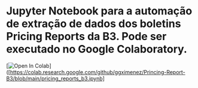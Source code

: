 # Jupyter Notebook para a automação de extração de dados dos boletins Pricing Reports da B3. Pode ser executado no Google Colaboratory.
[![Open In Colab](https://colab.research.google.com/assets/colab-badge.svg)]([https://colab.research.google.com/github/ggximenez/Princing-Report-B3/blob/main/pricing_reports_b3.ipynb]
